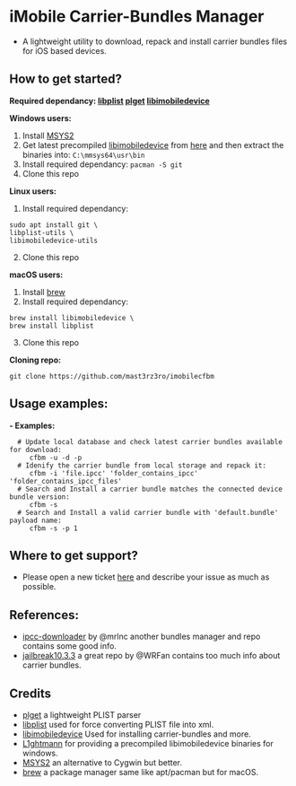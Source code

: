 # iMobile Carrier-Bundles Manager
* A lightweight utility to download, repack and install carrier bundles files for iOS based devices.

## How to get started?
**Required dependancy: [libplist](https://github.com/libimobiledevice/libplist) [plget](https://github.com/kallewoof/plget) [libimobiledevice](https://github.com/libimobiledevice/libimobiledevice)**

**Windows users:**
1. Install [MSYS2](https://www.msys2.org)
2. Get latest precompiled [libimobiledevice](https://github.com/libimobiledevice/libimobiledevice) from [here](https://github.com/L1ghtmann/libimobiledevice/releases) and then extract the binaries into: `C:\mmsys64\usr\bin`
3. Install required dependancy: `pacman -S git`
4. Clone this repo

**Linux users:**
1. Install required dependancy:
```shell
sudo apt install git \
libplist-utils \
libimobiledevice-utils
```
2. Clone this repo

**macOS users:**
1. Install [brew](https://brew.sh)
2. Install required dependancy:
```shell
brew install libimobiledevice \
brew install libplist
```
3. Clone this repo

**Cloning repo:**
```shell
git clone https://github.com/mast3rz3ro/imobilecfbm
```

## Usage examples:
**- Examples:**
```shell
  # Update local database and check latest carrier bundles available for download:
     cfbm -u -d -p
  # Idenify the carrier bundle from local storage and repack it:
     cfbm -i 'file.ipcc' 'folder_contains_ipcc' 'folder_contains_ipcc_files'
  # Search and Install a carrier bundle matches the connected device bundle version:
     cfbm -s
  # Search and Install a valid carrier bundle with 'default.bundle' payload name:
     cfbm -s -p 1
```

## Where to get support?
* Please open a new ticket [here](https://github.com/mast3rz3ro/imobilecfbm/issues) and describe your issue as much as possible.

## References:
* [ipcc-downloader](https://github.com/mrlnc/ipcc-downloader) by @mrlnc another bundles manager and repo contains some good info.
* [jailbreak10.3.3](https://github.com/WRFan/jailbreak10.3.3) a great repo by @WRFan contains too much info about carrier bundles.

## Credits
* [plget](https://github.com/kallewoof/plget) a lightweight PLIST parser
* [libplist](https://github.com/libimobiledevice/libplist) used for force converting PLIST file into xml.
* [libimobiledevice](https://github.com/libimobiledevice/libimobiledevice) Used for installing carrier-bundles and more.
* [L1ghtmann](https://github.com/L1ghtmann/libimobiledevice) for providing a precompiled libimobiledevice binaries for windows.
* [MSYS2](https://www.msys2.org) an alternative to Cygwin but better.
* [brew](https://brew.sh) a package manager same like apt/pacman but for macOS.